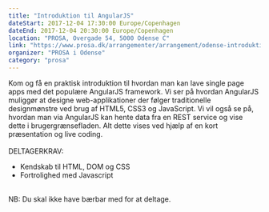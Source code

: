 ```yaml
---
title: "Introduktion til AngularJS"
dateStart: 2017-12-04 17:30:00 Europe/Copenhagen
dateEnd: 2017-12-04 20:30:00 Europe/Copenhagen
location: "PROSA, Overgade 54, 5000 Odense C"
link: "https://www.prosa.dk/arrangementer/arrangement/odense-introduktion-til-angularjs/"
organizer: "PROSA i Odense"
category: "prosa"
---
```

Kom og få en praktisk introduktion til hvordan man kan lave single page apps med det populære AngularJS framework. Vi ser på hvordan AngularJS muliggør at designe web-applikationer der følger traditionelle designmønstre ved brug af HTML5, CSS3 og JavaScript. Vi vil også se på, hvordan man via AngularJS kan hente data fra en REST service og vise dette i brugergrænsefladen. Alt dette vises ved hjælp af en kort præsentation og live coding.
<br><br>
DELTAGERKRAV:
<ul>
	<li>Kendskab til HTML, DOM og CSS</li>
	<li>Fortrolighed med Javascript</li>
</ul>
<br>
NB: Du skal ikke have bærbar med for at deltage.